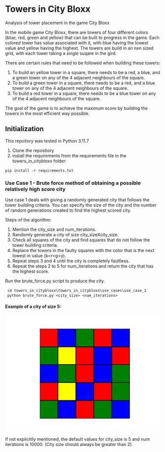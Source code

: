 # Towers in City Bloxx
Analysis of tower placement in the game City Bloxx

In the mobile game City Bloxx, there are towers of four different colors (blue, red, green and yellow) that can be built to progress in the game. Each colored tower has value associated with it, with blue having the lowest value and yellow having the highest. The towers are build in an nxn sized grid, with each tower taking a single suqare in the gird.

There are certain rules that need to be followed when building these towers:
1. To build an yellow tower in a square, there needs to be a red, a blue, and a green tower on any of the 4 adjacent neighbours of the square.
2. To build a green tower in a square, there needs to be a red, and a blue tower on any of the 4 adjacent neighbours of the square.
3. To build a red tower in a square, there needs to be a blue tower on any of the 4 adjacent neighbours of the square.

 The goal of the game is to achieve the maximum score by building the towers in the most efficient way possible.

 ## Initialization
This repoitory was tested in Python 3.11.7

 1. Clone the repostiory
 2. install the requirements from the requirements file in the towers_in_citybloxx folder: 
 ``` 
 pip install -r requirements.txt
 ``` 

 ### Use Case 1 - Brute force method of obtaining a possible relatively high score city

 Use case 1 deals with giving a randomly generated city that follows the tower building criteria. You can specify the size of the city and the number of random generations created to find the highest scored city.

 Steps of the algorithm:
 1. Mention the city_size and num_iterations.
 2. Randomly generate a city of size city_sizeXcity_size.
 3. Check all squares of the city and find squares that do not follow the tower building criteria.
 4. Replace the towers in the faulty squares with the color that is the next lowest in value (b<r<g<y).
 5. Repeat steps 3 and 4 until the city is completely faultless.
 6. Repeat the steps 2 to 5 for num_iterations and return the city that has the highest score.

Run the brute_force.py script to produce the city.
```
 cd towers_in_citybloxx\towers_in_citybloxx\use_cases\use_case_1
 python brute_force.py <city_size> <num_iterations>
```
#### Example of a city of size 5:
 ![Example of a city of size 5](towers_in_citybloxx/images/example_citysize_5.png)

 If not explicitily mentioned, the default values for city_size is 5 and num iterations is 10000.
 (City size should always be greater than 2).

